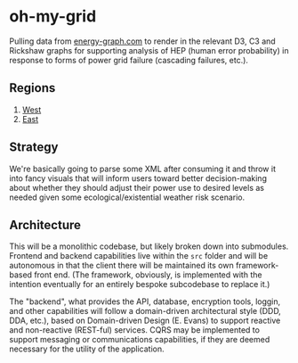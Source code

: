 # oh-my-grid

Pulling data from [energy-graph.com][1] to render in the relevant D3, C3 and Rickshaw graphs for supporting analysis of HEP (human error probability) in response to forms of power grid failure (cascading failures, etc.).

## Regions

1. [West][2]
2. [East][3]

## Strategy

We're basically going to parse some XML after consuming it and throw it into fancy visuals that will inform users toward better decision-making about whether they should adjust their power use to desired levels as needed given some ecological/existential weather risk scenario.

## Architecture

This will be a monolithic codebase, but likely broken down into submodules. Frontend and backend capabilities live within the `src` folder and will be autonomous in that the client there will be maintained its own framework-based front end. (The framework, obviously, is implemented with the intention eventually for an entirely bespoke subcodebase to replace it.)

The "backend", what provides the API, database, encryption tools, loggin, and other capabilities will follow a domain-driven architectural style (DDD, DDA, etc.), based on Domain-driven Design (E. Evans) to support reactive and non-reactive (REST-ful) services. CQRS may be implemented to support messaging or communications capabilities, if they are deemed necessary for the utility of the application.

[1]: http://energy-graph.com
[2]: http://energy-graph.com/?Map_Large_Generator_West
[3]: http://energy-graph.com/?Map_Large_Generator_East
